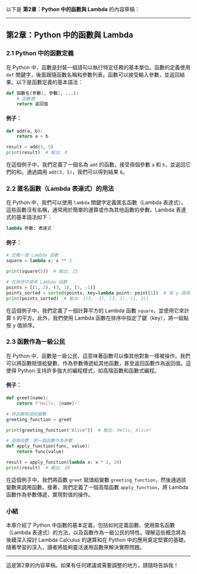 以下是 **第2章：Python 中的函數與 Lambda** 的內容草稿：

---

## 第2章：Python 中的函數與 Lambda

### 2.1 Python 中的函數定義

在 Python 中，函數是封裝一組語句以執行特定任務的基本單位。函數的定義使用 `def` 關鍵字，後面跟隨函數名稱和參數列表。函數可以接受輸入參數，並返回結果。以下是函數定義的基本語法：

```python
def 函數名(參數1, 參數2, ...):
    # 函數體
    return 返回值
```

#### 例子：

```python
def add(a, b):
    return a + b

result = add(3, 5)
print(result)  # 輸出: 8
```

在這個例子中，我們定義了一個名為 `add` 的函數，接受兩個參數 `a` 和 `b`，並返回它們的和。通過調用 `add(3, 5)`，我們可以得到結果 `8`。

### 2.2 匿名函數（Lambda 表達式）的用法

在 Python 中，我們可以使用 `lambda` 關鍵字定義匿名函數（Lambda 表達式）。這些函數沒有名稱，通常用於簡單的運算或作為其他函數的參數。Lambda 表達式的基本語法如下：

```python
lambda 參數: 表達式
```

#### 例子：

```python
# 定義一個 Lambda 函數
square = lambda x: x ** 2

print(square(5))  # 輸出: 25

# 在排序中使用 Lambda 函數
points = [(1, 2), (3, 1), (5, -1)]
points_sorted = sorted(points, key=lambda point: point[1])  # 按 y 值排序
print(points_sorted)  # 輸出: [(5, -1), (3, 1), (1, 2)]
```

在這個例子中，我們定義了一個計算平方的 Lambda 函數 `square`，並使用它來計算 `5` 的平方。此外，我們使用 Lambda 函數在排序中指定了鍵（key），將一組點按 y 值排序。

### 2.3 函數作為一級公民

在 Python 中，函數是一級公民，這意味著函數可以像其他對象一樣被操作。我們可以將函數賦值給變數、作為參數傳遞給其他函數，甚至返回函數作為返回值。這使得 Python 支持許多強大的編程模式，如高階函數和函數式編程。

#### 例子：

```python
def greet(name):
    return f"Hello, {name}!"

# 將函數賦值給變數
greeting_function = greet

print(greeting_function("Alice"))  # 輸出: Hello, Alice!

# 高階函數：將一個函數作為參數
def apply_function(func, value):
    return func(value)

result = apply_function(lambda x: x * 2, 10)
print(result)  # 輸出: 20
```

在這個例子中，我們將函數 `greet` 賦值給變數 `greeting_function`，然後通過該變數來調用函數。接著，我們定義了一個高階函數 `apply_function`，將 Lambda 函數作為參數傳遞，實現對值的操作。

### 小結

本章介紹了 Python 中函數的基本定義，包括如何定義函數、使用匿名函數（Lambda 表達式）的方法，以及函數作為一級公民的特性。理解這些概念將為後續深入探討 Lambda Calculus 的運算和在 Python 中的應用奠定堅實的基礎。隨著學習的深入，讀者將能夠靈活運用函數來解決實際問題。

---

這是第2章的內容草稿。如果有任何建議或需要調整的地方，請隨時告訴我！